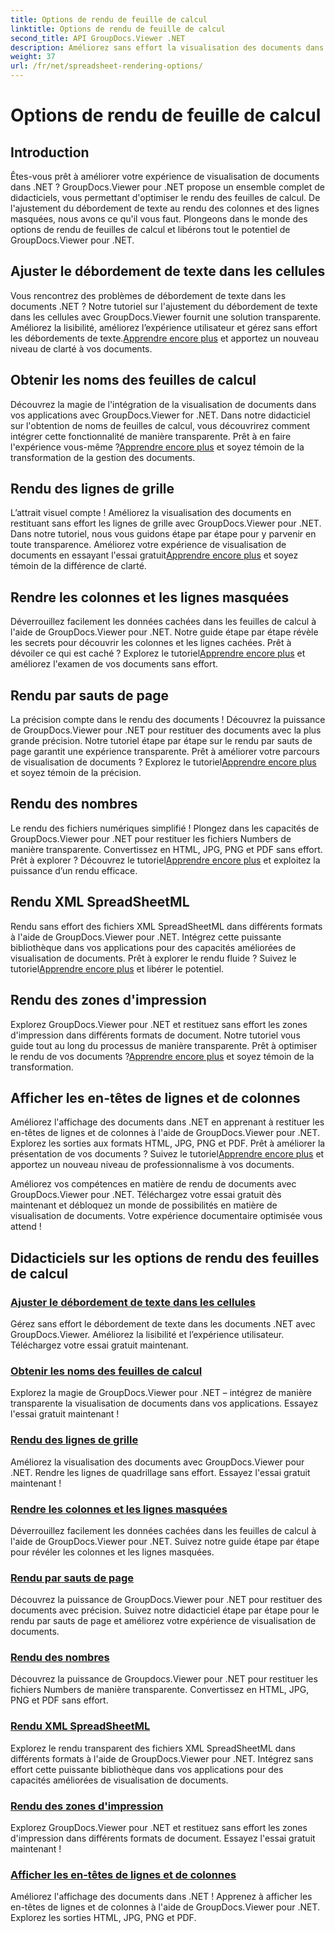 ```yaml
---
title: Options de rendu de feuille de calcul
linktitle: Options de rendu de feuille de calcul
second_title: API GroupDocs.Viewer .NET
description: Améliorez sans effort la visualisation des documents dans .NET avec les didacticiels GroupDocs.Viewer. Apprenez à ajuster le débordement de texte, à afficher les lignes de grille, etc.
weight: 37
url: /fr/net/spreadsheet-rendering-options/
---
```


# Options de rendu de feuille de calcul

## Introduction

Êtes-vous prêt à améliorer votre expérience de visualisation de documents dans .NET ? GroupDocs.Viewer pour .NET propose un ensemble complet de didacticiels, vous permettant d'optimiser le rendu des feuilles de calcul. De l'ajustement du débordement de texte au rendu des colonnes et des lignes masquées, nous avons ce qu'il vous faut. Plongeons dans le monde des options de rendu de feuilles de calcul et libérons tout le potentiel de GroupDocs.Viewer pour .NET.

## Ajuster le débordement de texte dans les cellules

 Vous rencontrez des problèmes de débordement de texte dans les documents .NET ? Notre tutoriel sur l'ajustement du débordement de texte dans les cellules avec GroupDocs.Viewer fournit une solution transparente. Améliorez la lisibilité, améliorez l’expérience utilisateur et gérez sans effort les débordements de texte.[Apprendre encore plus](./adjust-text-overflow-cells/) et apportez un nouveau niveau de clarté à vos documents.

## Obtenir les noms des feuilles de calcul

Découvrez la magie de l'intégration de la visualisation de documents dans vos applications avec GroupDocs.Viewer for .NET. Dans notre didacticiel sur l'obtention de noms de feuilles de calcul, vous découvrirez comment intégrer cette fonctionnalité de manière transparente. Prêt à en faire l'expérience vous-même ?[Apprendre encore plus](./get-worksheets-names/) et soyez témoin de la transformation de la gestion des documents.

## Rendu des lignes de grille

 L’attrait visuel compte ! Améliorez la visualisation des documents en restituant sans effort les lignes de grille avec GroupDocs.Viewer pour .NET. Dans notre tutoriel, nous vous guidons étape par étape pour y parvenir en toute transparence. Améliorez votre expérience de visualisation de documents en essayant l'essai gratuit[Apprendre encore plus](./render-grid-lines/) et soyez témoin de la différence de clarté.

## Rendre les colonnes et les lignes masquées

 Déverrouillez facilement les données cachées dans les feuilles de calcul à l'aide de GroupDocs.Viewer pour .NET. Notre guide étape par étape révèle les secrets pour découvrir les colonnes et les lignes cachées. Prêt à dévoiler ce qui est caché ? Explorez le tutoriel[Apprendre encore plus](./render-hidden-columns-rows/) et améliorez l'examen de vos documents sans effort.

## Rendu par sauts de page

La précision compte dans le rendu des documents ! Découvrez la puissance de GroupDocs.Viewer pour .NET pour restituer des documents avec la plus grande précision. Notre tutoriel étape par étape sur le rendu par sauts de page garantit une expérience transparente. Prêt à améliorer votre parcours de visualisation de documents ? Explorez le tutoriel[Apprendre encore plus](./rendering-by-page-breaks/) et soyez témoin de la précision.

## Rendu des nombres

 Le rendu des fichiers numériques simplifié ! Plongez dans les capacités de GroupDocs.Viewer pour .NET pour restituer les fichiers Numbers de manière transparente. Convertissez en HTML, JPG, PNG et PDF sans effort. Prêt à explorer ? Découvrez le tutoriel[Apprendre encore plus](./rendering-numbers/) et exploitez la puissance d’un rendu efficace.

## Rendu XML SpreadSheetML

 Rendu sans effort des fichiers XML SpreadSheetML dans différents formats à l'aide de GroupDocs.Viewer pour .NET. Intégrez cette puissante bibliothèque dans vos applications pour des capacités améliorées de visualisation de documents. Prêt à explorer le rendu fluide ? Suivez le tutoriel[Apprendre encore plus](./rendering-xml-spreadsheetml/) et libérer le potentiel.

## Rendu des zones d'impression

Explorez GroupDocs.Viewer pour .NET et restituez sans effort les zones d'impression dans différents formats de document. Notre tutoriel vous guide tout au long du processus de manière transparente. Prêt à optimiser le rendu de vos documents ?[Apprendre encore plus](./render-print-areas/) et soyez témoin de la transformation.

## Afficher les en-têtes de lignes et de colonnes

 Améliorez l'affichage des documents dans .NET en apprenant à restituer les en-têtes de lignes et de colonnes à l'aide de GroupDocs.Viewer pour .NET. Explorez les sorties aux formats HTML, JPG, PNG et PDF. Prêt à améliorer la présentation de vos documents ? Suivez le tutoriel[Apprendre encore plus](./render-row-column-headings/) et apportez un nouveau niveau de professionnalisme à vos documents.

Améliorez vos compétences en matière de rendu de documents avec GroupDocs.Viewer pour .NET. Téléchargez votre essai gratuit dès maintenant et débloquez un monde de possibilités en matière de visualisation de documents. Votre expérience documentaire optimisée vous attend !
## Didacticiels sur les options de rendu des feuilles de calcul
### [Ajuster le débordement de texte dans les cellules](./adjust-text-overflow-cells/)
Gérez sans effort le débordement de texte dans les documents .NET avec GroupDocs.Viewer. Améliorez la lisibilité et l’expérience utilisateur. Téléchargez votre essai gratuit maintenant.
### [Obtenir les noms des feuilles de calcul](./get-worksheets-names/)
Explorez la magie de GroupDocs.Viewer pour .NET – intégrez de manière transparente la visualisation de documents dans vos applications. Essayez l'essai gratuit maintenant !
### [Rendu des lignes de grille](./render-grid-lines/)
Améliorez la visualisation des documents avec GroupDocs.Viewer pour .NET. Rendre les lignes de quadrillage sans effort. Essayez l'essai gratuit maintenant !
### [Rendre les colonnes et les lignes masquées](./render-hidden-columns-rows/)
Déverrouillez facilement les données cachées dans les feuilles de calcul à l'aide de GroupDocs.Viewer pour .NET. Suivez notre guide étape par étape pour révéler les colonnes et les lignes masquées.
### [Rendu par sauts de page](./rendering-by-page-breaks/)
Découvrez la puissance de GroupDocs.Viewer pour .NET pour restituer des documents avec précision. Suivez notre didacticiel étape par étape pour le rendu par sauts de page et améliorez votre expérience de visualisation de documents.
### [Rendu des nombres](./rendering-numbers/)
Découvrez la puissance de Groupdocs.Viewer pour .NET pour restituer les fichiers Numbers de manière transparente. Convertissez en HTML, JPG, PNG et PDF sans effort.
### [Rendu XML SpreadSheetML](./rendering-xml-spreadsheetml/)
Explorez le rendu transparent des fichiers XML SpreadSheetML dans différents formats à l'aide de GroupDocs.Viewer pour .NET. Intégrez sans effort cette puissante bibliothèque dans vos applications pour des capacités améliorées de visualisation de documents.
### [Rendu des zones d'impression](./render-print-areas/)
Explorez GroupDocs.Viewer pour .NET et restituez sans effort les zones d'impression dans différents formats de document. Essayez l'essai gratuit maintenant !
### [Afficher les en-têtes de lignes et de colonnes](./render-row-column-headings/)
Améliorez l'affichage des documents dans .NET ! Apprenez à afficher les en-têtes de lignes et de colonnes à l'aide de GroupDocs.Viewer pour .NET. Explorez les sorties HTML, JPG, PNG et PDF.
